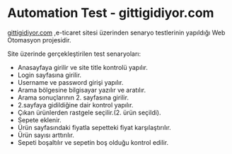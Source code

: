 # Automation Test - gittigidiyor.com

<a href="https://www.gittigidiyor.com/">gittigidiyor.com</a> ,e-ticaret sitesi üzerinden senaryo testlerinin yapıldığı Web Otomasyon projesidir.

Site üzerinde gerçekleştirilen test senaryoları:

- Anasayfaya girilir ve site title kontrolü yapılır.
- Login sayfasına girilir.
- Username ve password girişi yapılır.
- Arama bölgesine bilgisayar yazılır ve aratılır.
- Arama sonuçlarının 2. sayfasına girilir.
- 2.sayfaya gidildiğine dair kontrol yapılır.
- Çıkan ürünlerden rastgele seçilir.(2. ürün seçildi).
- Sepete eklenir.
- Ürün sayfasındaki fiyatla sepetteki fiyat karşılaştırılır.
- Ürün sayısı arttırılır.
- Sepeti boşaltılır ve sepetin boş olduğu kontrol edilir.

